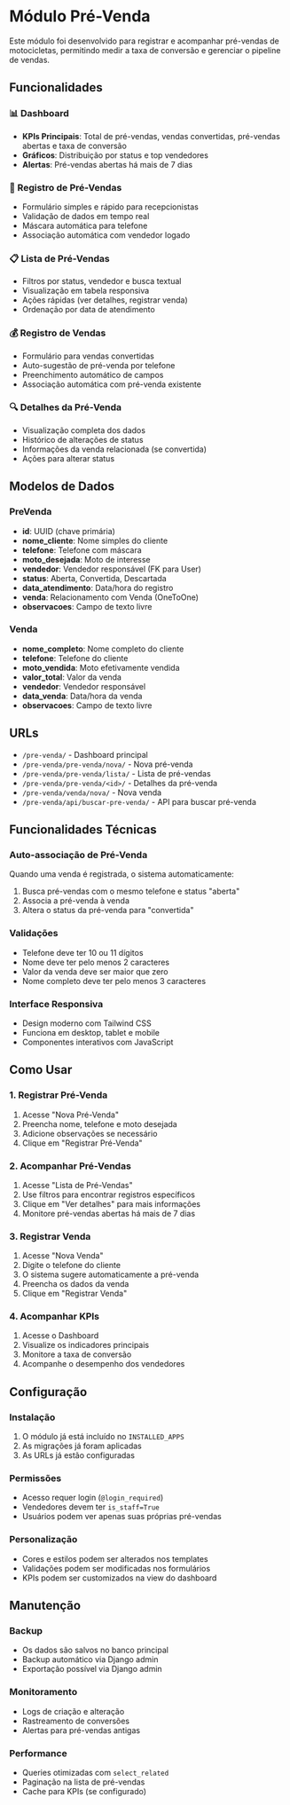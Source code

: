 # Módulo Pré-Venda

Este módulo foi desenvolvido para registrar e acompanhar pré-vendas de motocicletas, permitindo medir a taxa de conversão e gerenciar o pipeline de vendas.

## Funcionalidades

### 📊 Dashboard
- **KPIs Principais**: Total de pré-vendas, vendas convertidas, pré-vendas abertas e taxa de conversão
- **Gráficos**: Distribuição por status e top vendedores
- **Alertas**: Pré-vendas abertas há mais de 7 dias

### 📝 Registro de Pré-Vendas
- Formulário simples e rápido para recepcionistas
- Validação de dados em tempo real
- Máscara automática para telefone
- Associação automática com vendedor logado

### 📋 Lista de Pré-Vendas
- Filtros por status, vendedor e busca textual
- Visualização em tabela responsiva
- Ações rápidas (ver detalhes, registrar venda)
- Ordenação por data de atendimento

### 💰 Registro de Vendas
- Formulário para vendas convertidas
- Auto-sugestão de pré-venda por telefone
- Preenchimento automático de campos
- Associação automática com pré-venda existente

### 🔍 Detalhes da Pré-Venda
- Visualização completa dos dados
- Histórico de alterações de status
- Informações da venda relacionada (se convertida)
- Ações para alterar status

## Modelos de Dados

### PreVenda
- **id**: UUID (chave primária)
- **nome_cliente**: Nome simples do cliente
- **telefone**: Telefone com máscara
- **moto_desejada**: Moto de interesse
- **vendedor**: Vendedor responsável (FK para User)
- **status**: Aberta, Convertida, Descartada
- **data_atendimento**: Data/hora do registro
- **venda**: Relacionamento com Venda (OneToOne)
- **observacoes**: Campo de texto livre

### Venda
- **nome_completo**: Nome completo do cliente
- **telefone**: Telefone do cliente
- **moto_vendida**: Moto efetivamente vendida
- **valor_total**: Valor da venda
- **vendedor**: Vendedor responsável
- **data_venda**: Data/hora da venda
- **observacoes**: Campo de texto livre

## URLs

- `/pre-venda/` - Dashboard principal
- `/pre-venda/pre-venda/nova/` - Nova pré-venda
- `/pre-venda/pre-venda/lista/` - Lista de pré-vendas
- `/pre-venda/pre-venda/<id>/` - Detalhes da pré-venda
- `/pre-venda/venda/nova/` - Nova venda
- `/pre-venda/api/buscar-pre-venda/` - API para buscar pré-venda

## Funcionalidades Técnicas

### Auto-associação de Pré-Venda
Quando uma venda é registrada, o sistema automaticamente:
1. Busca pré-vendas com o mesmo telefone e status "aberta"
2. Associa a pré-venda à venda
3. Altera o status da pré-venda para "convertida"

### Validações
- Telefone deve ter 10 ou 11 dígitos
- Nome deve ter pelo menos 2 caracteres
- Valor da venda deve ser maior que zero
- Nome completo deve ter pelo menos 3 caracteres

### Interface Responsiva
- Design moderno com Tailwind CSS
- Funciona em desktop, tablet e mobile
- Componentes interativos com JavaScript

## Como Usar

### 1. Registrar Pré-Venda
1. Acesse "Nova Pré-Venda"
2. Preencha nome, telefone e moto desejada
3. Adicione observações se necessário
4. Clique em "Registrar Pré-Venda"

### 2. Acompanhar Pré-Vendas
1. Acesse "Lista de Pré-Vendas"
2. Use filtros para encontrar registros específicos
3. Clique em "Ver detalhes" para mais informações
4. Monitore pré-vendas abertas há mais de 7 dias

### 3. Registrar Venda
1. Acesse "Nova Venda"
2. Digite o telefone do cliente
3. O sistema sugere automaticamente a pré-venda
4. Preencha os dados da venda
5. Clique em "Registrar Venda"

### 4. Acompanhar KPIs
1. Acesse o Dashboard
2. Visualize os indicadores principais
3. Monitore a taxa de conversão
4. Acompanhe o desempenho dos vendedores

## Configuração

### Instalação
1. O módulo já está incluído no `INSTALLED_APPS`
2. As migrações já foram aplicadas
3. As URLs já estão configuradas

### Permissões
- Acesso requer login (`@login_required`)
- Vendedores devem ter `is_staff=True`
- Usuários podem ver apenas suas próprias pré-vendas

### Personalização
- Cores e estilos podem ser alterados nos templates
- Validações podem ser modificadas nos formulários
- KPIs podem ser customizados na view do dashboard

## Manutenção

### Backup
- Os dados são salvos no banco principal
- Backup automático via Django admin
- Exportação possível via Django admin

### Monitoramento
- Logs de criação e alteração
- Rastreamento de conversões
- Alertas para pré-vendas antigas

### Performance
- Queries otimizadas com `select_related`
- Paginação na lista de pré-vendas
- Cache para KPIs (se configurado) 